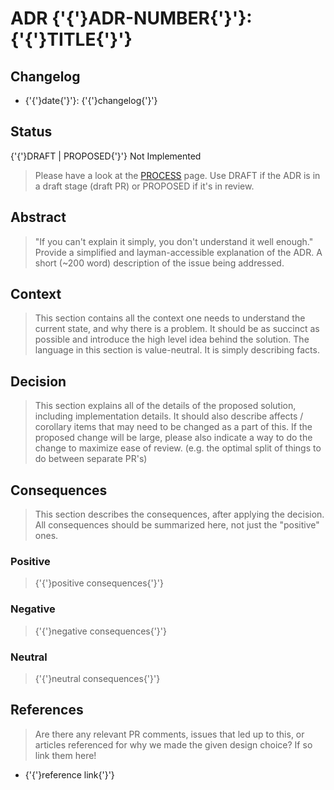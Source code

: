 <!--
order: false
-->

# ADR {'{'}ADR-NUMBER{'}'}: {'{'}TITLE{'}'}

## Changelog

- {'{'}date{'}'}: {'{'}changelog{'}'}

## Status

{'{'}DRAFT | PROPOSED{'}'} Not Implemented

> Please have a look at the [PROCESS](../adr/PROCESS#adr-status) page.
> Use DRAFT if the ADR is in a draft stage (draft PR) or PROPOSED if it's in review.

## Abstract

> "If you can't explain it simply, you don't understand it well enough." Provide
> a simplified and layman-accessible explanation of the ADR.
> A short (~200 word) description of the issue being addressed.

## Context

> This section contains all the context one needs to understand the current state, and why there is a problem. 
> It should be as succinct as possible and introduce the high level idea behind the solution. 
> The language in this section is value-neutral. It is simply describing facts.

## Decision

> This section explains all of the details of the proposed solution, including implementation details.
It should also describe affects / corollary items that may need to be changed as a part of this.
If the proposed change will be large, please also indicate a way to do the change to maximize ease of review.
(e.g. the optimal split of things to do between separate PR's)

## Consequences

> This section describes the consequences, after applying the decision. 
> All consequences should be summarized here, not just the "positive" ones.

### Positive

> {'{'}positive consequences{'}'}

### Negative

> {'{'}negative consequences{'}'}

### Neutral

> {'{'}neutral consequences{'}'}

## References

> Are there any relevant PR comments, issues that led up to this, or articles referenced for why we made the given design choice? If so link them here!

* {'{'}reference link{'}'}
